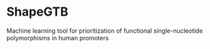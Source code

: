 # ShapeGTB
Machine learning tool for prioritization of functional single-nucleotide polymorphisms in human promoters
